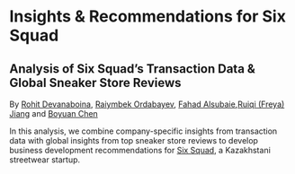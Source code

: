 # Insights & Recommendations for Six Squad
## Analysis of Six Squad’s Transaction Data & Global Sneaker Store Reviews

By [Rohit Devanaboina](https://github.com/d-roho), [Raiymbek Ordabayev](https://github.com/RaiymbekOrdabayev), [Fahad Alsubaie](https://github.com/fahad-213),[Ruiqi (Freya) Jiang](https://github.com/FreyaJiang0104) and [Boyuan Chen
](https://github.com/BoyuanChen0104) 

In this analysis, we combine company-specific insights from transaction data with global insights from top
sneaker store reviews to develop business development recommendations for [Six Squad](https://sixsquad.store/), a Kazakhstani streetwear startup.
